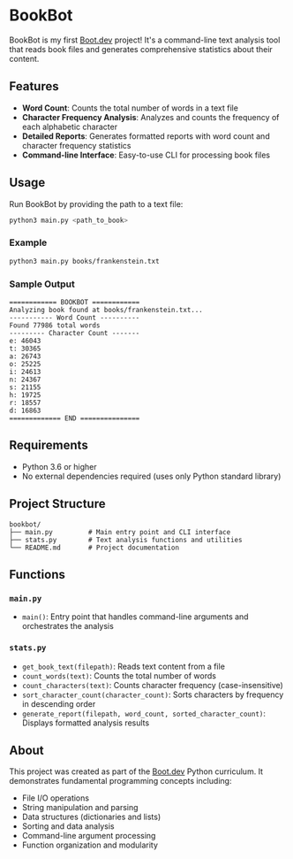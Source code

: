 # BookBot

BookBot is my first [Boot.dev](https://www.boot.dev) project! It's a command-line text analysis tool that reads book files and generates comprehensive statistics about their content.

## Features

- **Word Count**: Counts the total number of words in a text file
- **Character Frequency Analysis**: Analyzes and counts the frequency of each alphabetic character
- **Detailed Reports**: Generates formatted reports with word count and character frequency statistics
- **Command-line Interface**: Easy-to-use CLI for processing book files

## Usage

Run BookBot by providing the path to a text file:

```bash
python3 main.py <path_to_book>
```

### Example

```bash
python3 main.py books/frankenstein.txt
```

### Sample Output

```
============ BOOKBOT ============
Analyzing book found at books/frankenstein.txt...
----------- Word Count ----------
Found 77986 total words
--------- Character Count -------
e: 46043
t: 30365
a: 26743
o: 25225
i: 24613
n: 24367
s: 21155
h: 19725
r: 18557
d: 16863
============= END ===============
```

## Requirements

- Python 3.6 or higher
- No external dependencies required (uses only Python standard library)

## Project Structure

```
bookbot/
├── main.py         # Main entry point and CLI interface
├── stats.py        # Text analysis functions and utilities
└── README.md       # Project documentation
```

## Functions

### `main.py`
- `main()`: Entry point that handles command-line arguments and orchestrates the analysis

### `stats.py`
- `get_book_text(filepath)`: Reads text content from a file
- `count_words(text)`: Counts the total number of words
- `count_characters(text)`: Counts character frequency (case-insensitive)
- `sort_character_count(character_count)`: Sorts characters by frequency in descending order
- `generate_report(filepath, word_count, sorted_character_count)`: Displays formatted analysis results

## About

This project was created as part of the [Boot.dev](https://www.boot.dev) Python curriculum. It demonstrates fundamental programming concepts including:

- File I/O operations
- String manipulation and parsing
- Data structures (dictionaries and lists)
- Sorting and data analysis
- Command-line argument processing
- Function organization and modularity